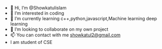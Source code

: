 - 👋 Hi, I’m @Showkatulislam
- 👀 I’m interested in coding 
- 🌱 I’m currently learning c++,python,javascript,Machine learning deep learning
- 💞️ I’m looking to collaborate on my own project
- 📫 You can contact with me showkatul2@gmail.com 
-    I am student of CSE

<!---
Showkatulislam/Showkatulislam is a ✨ special ✨ repository because its `README.md` (this file) appears on your GitHub profile.
You can click the Preview link to take a look at your changes.
--->
